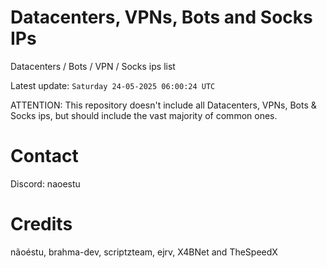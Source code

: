 # Datacenters, VPNs, Bots and Socks IPs
 
Datacenters / Bots / VPN / Socks ips list

Latest update: `Saturday 24-05-2025 06:00:24 UTC` 

ATTENTION: This repository doesn't include all Datacenters, VPNs, Bots & Socks ips, 
but should include the vast majority of common ones.

# Contact
Discord: naoestu

# Credits
nãoéstu, brahma-dev, scriptzteam, ejrv, X4BNet and TheSpeedX
